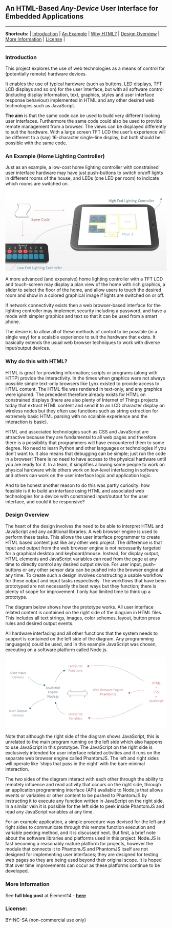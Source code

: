 ## An HTML-Based *Any-Device* User Interface for Embedded Applications

---

**Shortcuts:**  |
[Introduction](#introduction) |
[An Example](#an-example-home-lighting-controller) |
[Why HTML?](#why-do-this-with-html) |
[Design Overview](#design-overview) |
[More Information](#more-information) |
[License](#license) |

---

### Introduction
This project explores the use of web technologies as a means of control for (potentially remote) hardware devices.

It enables the use of typical hardware (such as buttons, LED displays, TFT LCD displays and so on) for the user interface, but with all software control (including display information, text, graphics, styles and user interface response behaviour) implemented in HTML and any other desired web technologies such as JavaScript.

**The aim** is that the same code can be used to build very different looking user interfaces. Furthermore the same code could also be used to provide remote management from a browser. The views can be displayed differently to suit the hardware. With a large screen TFT LCD the user’s experience will be different to a (say) 16-character single-line display, but both should be possible with the same code.

### An Example (Home Lighting Controller)
Just as an example, a low-cost home lighting controller with constrained user interface hardware may have just push-buttons to switch on/off lights in different rooms of the house, and LEDs (one LED per room) to indicate which rooms are switched on.

![Graphic showing two different input devices with common code for control](img/lighting-controller-example.jpg)

A more advanced (and expensive) home lighting controller with a TFT LCD and touch-screen may display a plan view of the home with rich graphics, a slider to select the floor of the home, and allow users to touch the desired room and show in a colored graphical image if lights are switched on or off.

If network connectivity exists then a web browser-based interface for the lighting controller may implement security including a password, and have a mode with simpler graphics and text so that it can be used from a smart phone.

The desire is to allow all of these methods of control to be possible (in a single way) for a scalable experience to suit the hardware that exists. It basically extends the usual web browser techniques to work with diverse input/output devices.

### Why do this with HTML?
HTML is great for providing information; scripts or programs (along with HTTP) provide the interactivity. In the times when graphics were not always possible simple text-only browsers like Lynx existed to provide access to HTML content. The HTML file was rendered in text-only, and any graphics were ignored. The precedent therefore already exists for HTML on constrained displays (there are also plenty of Internet of Things projects today that extract HTML content and send it to an LCD character display on wireless nodes but they often use functions such as string extraction for extremely basic HTML parsing with no scalable experience and the interaction is basic).

HTML and associated technologies such as CSS and JavaScript are attractive because they are fundamental to all web pages and therefore there is a possibility that programmers will have encountered them to some degree. No need to learn Python and other languages or technologies if you don’t want to. It also means that debugging can be simple; just run the code in a browser! There is no need to have access to the physical hardware until you are ready for it. In a team, it simplifies allowing some people to work on physical hardware while others work on low-level interfacing in software and others can work on the user interface logic and application logic.

And to be honest another reason to do this was partly curiosity: how feasible is it to build an interface using HTML and associated web technologies for a device with constrained input/output for the user interface, and could it be responsive?

### Design Overview
The heart of the design involves the need to be able to interpret HTML and JavaScript and any additional libraries. A web browser engine is used to perform these tasks. This allows the user interface programmer to create HTML based content just like any other web project. The difference is that input and output from the web browser engine is not necessarily targeted for a graphical desktop and keyboard/mouse. Instead, for display output, HTML elements and JavaScript variables can read from the page at any time to directly control any desired output device. For user input, push-buttons or any other sensor data can be pushed into the browser engine at any time. To create such a design involves constructing a usable workflow for these output and input tasks respectively. The workflows that have been prototyped are not necessarily the best ways but they function; there is plenty of scope for improvement. I only had limited time to think up a prototype.

The diagram below shows how the prototype works. All user interface related content is contained on the right side of the diagram in HTML files. This includes all text strings, images, color schemes, layout, button press rules and desired output events.

All hardware interfacing and all other functions that the system needs to support is contained on the left side of the diagram. Any programming language(s) could be used, and in this example JavaScript was chosen, executing on a software platform called Node.js.

![Graphic showing two different input devices with common code for control](img/software-architecture.png)

Note that although the right side of the diagram shows JavaScript, this is unrelated to the main program running on the left side which also happens to use JavaScript in this prototype. The JavaScript on the right side is exclusively intended for user interface related activities and it runs on the separate web browser engine called PhantomJS. The left and right sides will operate like ‘ships that pass in the night’ with the bare minimal interaction.

The two sides of the diagram interact with each other through the ability to remotely influence and read activity that occurs on the right side, through an application programming interface (API) available to Node.js that allows events or variables or other content to be pushed to PhantomJS by instructing it to execute any function written in JavaScript on the right side. In a similar vein it is possible for the left side to peek inside PhantomJS and read any JavaScript variables at any time.

For an example application, a simple procedure was devised for the left and right sides to communicate through this remote function execution and variable peeking method, and it is discussed next. But first, a brief note about the software libraries and platforms used in this project: Node.JS is fast becoming a reasonably mature platform for projects, however the module that connects it to PhantomJS and PhantomJS itself are not designed for implementing user interfaces; they are designed for testing web pages so they are being used beyond their original scope. It is hoped that over time improvements can occur as these platforms continue to be developed.

### More Information
See **full blog post** at Element14 - <strong><a taget="_blank" title="Element14.com" href="http://www.element14.com/community/community/raspberry-pi/raspberrypi_projects/blog/2015/09/27/html-based-any-device-user-interface-for-embedded-applications">here</a></strong>

### License:
BY-NC-SA (non-commercial use only)
